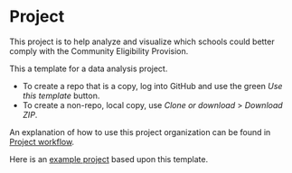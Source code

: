 # Project 
This project is to help analyze and visualize which schools could better comply with the Community Eligibility Provision.

This a template for a data analysis project.

* To create a repo that is a copy, log into GitHub and use the green _Use this template_ button.
* To create a non-repo, local copy, use _Clone or download_ > _Download ZIP_.

An explanation of how to use this project organization can be found in [Project workflow](https://dcl-workflow.stanford.edu/project-workflow.html).

Here is an [example project](https://github.com/dcl-docs/project-example) based upon this template.
